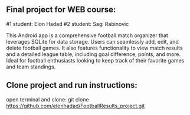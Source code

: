 Final project for WEB course:
----------------------------------------
#1 student: Elon Hadad #2 student: Sagi Rabinovic

This Android app is a comprehensive football match organizer that leverages SQLite for data storage. 
Users can seamlessly add, edit, and delete football games. 
It also features functionality to view match results and a detailed league table, including goal difference, points, and more. 
Ideal for football enthusiasts looking to keep track of their favorite games and team standings.


Clone project and run instructions:
----------------------------------------

open terminal and clone: git clone https://github.com/elonhadad/FootballResults_project.git
